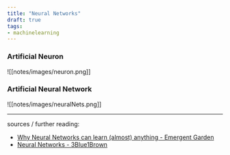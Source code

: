 ```yaml
---
title: "Neural Networks"
draft: true
tags:
- machinelearning
---
```


### Artificial Neuron
![[notes/images/neuron.png]]
### Artificial Neural Network
![[notes/images/neuralNets.png]]

---

sources / further reading:
- [Why Neural Networks can learn (almost) anything - Emergent Garden](https://www.youtube.com/watch?v=0QczhVg5HaI)
- [Neural Networks - 3Blue1Brown](https://www.3blue1brown.com/topics/neural-networks)